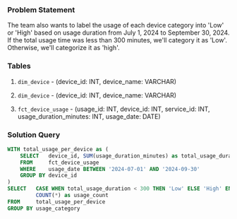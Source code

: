### Problem Statement

The team also wants to label the usage of each device category into 'Low' or 'High' based on usage duration from July 1, 2024 to September 30, 2024. If the total usage time was less than 300 minutes, we'll category it as 'Low'. Otherwise, we'll categorize it as 'high'.


### Tables

1. `dim_device` - (device_id: INT, device_name: VARCHAR)

2. `dim_device` - (device_id: INT, device_name: VARCHAR)

3. `fct_device_usage` - (usage_id: INT, device_id: INT, service_id: INT, usage_duration_minutes: INT, usage_date: DATE)


### Solution Query

```sql
WITH total_usage_per_device as (
    SELECT   device_id, SUM(usage_duration_minutes) as total_usage_duration
    FROM     fct_device_usage
    WHERE    usage_date BETWEEN '2024-07-01' AND '2024-09-30'
    GROUP BY device_id
)
SELECT   CASE WHEN total_usage_duration < 300 THEN 'Low' ELSE 'High' END as usage_category,
         COUNT(*) as usage_count
FROM     total_usage_per_device
GROUP BY usage_category
```